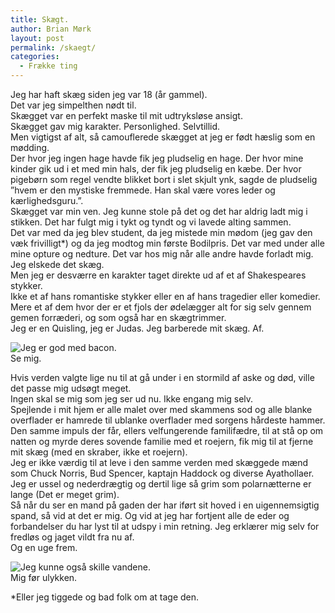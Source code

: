 ```yaml
---
title: Skægt.
author: Brian Mørk
layout: post
permalink: /skaegt/
categories:
  - Frække ting
---
```

Jeg har haft skæg siden jeg var 18 (år gammel).  
Det var jeg simpelthen nødt til.  
Skægget var en perfekt maske til mit udtryksløse ansigt.  
Skægget gav mig karakter. Personlighed. Selvtillid.  
Men vigtigst af alt, så camouflerede skægget at jeg er født hæslig som en mødding.  
Der hvor jeg ingen hage havde fik jeg pludselig en hage. Der hvor mine kinder gik ud i et med min hals, der fik jeg pludselig en kæbe. Der hvor pigebørn som regel vendte blikket bort i slet skjult ynk, sagde de pludselig ”hvem er den mystiske fremmede. Han skal være vores leder og kærlighedsguru.”.  
Skægget var min ven. Jeg kunne stole på det og det har aldrig ladt mig i stikken. Det har fulgt mig i tykt og tyndt og vi lavede alting sammen.  
Det var med da jeg blev student, da jeg mistede min mødom (jeg gav den væk frivilligt*) og da jeg modtog min første Bodilpris. Det var med under alle mine opture og nedture. Det var hos mig når alle andre havde forladt mig.  
Jeg elskede det skæg.  
Men jeg er desværre en karakter taget direkte ud af et af Shakespeares stykker.  
Ikke et af hans romantiske stykker eller en af hans tragedier eller komedier. Mere et af dem hvor der er et fjols der ødelægger alt for sig selv gennem gemen forræderi, og som også har en skægtrimmer.  
Jeg er en Quisling, jeg er Judas. Jeg barberede mit skæg. Af.

<div class="bitImage bitLeft" style="width: 303px">
  <img src="http://www.abekat.net/images/eier.jpg" alt="Jeg er god med bacon." /><br /> Se mig.
</div>

Hvis verden valgte lige nu til at gå under i en stormild af aske og død, ville det passe mig udsøgt meget.  
Ingen skal se mig som jeg ser ud nu. Ikke engang mig selv.  
Spejlende i mit hjem er alle malet over med skammens sod og alle blanke overflader er hamrede til ublanke overflader med sorgens hårdeste hammer.  
Den samme impuls der får, ellers velfungerende familifædre, til at stå op om natten og myrde deres sovende familie med et roejern, fik mig til at fjerne mit skæg (med en skraber, ikke et roejern).  
Jeg er ikke værdig til at leve i den samme verden med skæggede mænd som Chuck Norris, Bud Spencer, kaptajn Haddock og diverse Ayathollaer.  
Jeg er ussel og nederdrægtig og dertil lige så grim som polarnætterne er lange (Det er meget grim).  
Så når du ser en mand på gaden der har iført sit hoved i en uigennemsigtig spand, så vid at det er mig. Og vid at jeg har fortjent alle de eder og forbandelser du har lyst til at udspy i min retning. Jeg erklærer mig selv for fredløs og jaget vildt fra nu af.  
Og en uge frem.

<div class="bitImage bitCenter" style="width: 408px">
  <img src="http://www.abekat.net/images/moses.jpg" alt="Jeg kunne også skille vandene." /><br /> Mig før ulykken.
</div>

*Eller jeg tiggede og bad folk om at tage den.